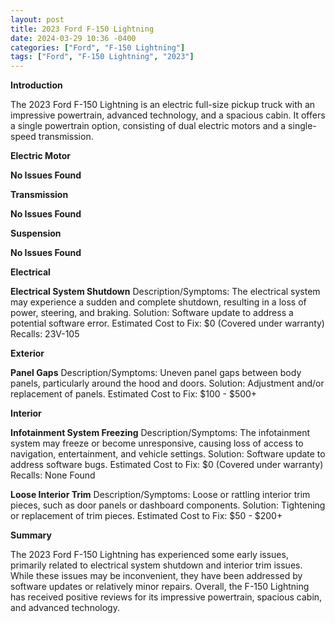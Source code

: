 ```yaml
---
layout: post
title: 2023 Ford F-150 Lightning
date: 2024-03-29 10:36 -0400
categories: ["Ford", "F-150 Lightning"]
tags: ["Ford", "F-150 Lightning", "2023"]
---
```

**Introduction**

The 2023 Ford F-150 Lightning is an electric full-size pickup truck with an impressive powertrain, advanced technology, and a spacious cabin. It offers a single powertrain option, consisting of dual electric motors and a single-speed transmission.

**Electric Motor**

**No Issues Found**

**Transmission**

**No Issues Found**

**Suspension**

**No Issues Found**

**Electrical**

**Electrical System Shutdown**
Description/Symptoms: The electrical system may experience a sudden and complete shutdown, resulting in a loss of power, steering, and braking.
Solution: Software update to address a potential software error.
Estimated Cost to Fix: $0 (Covered under warranty)
Recalls: 23V-105

**Exterior**

**Panel Gaps**
Description/Symptoms: Uneven panel gaps between body panels, particularly around the hood and doors.
Solution: Adjustment and/or replacement of panels.
Estimated Cost to Fix: $100 - $500+

**Interior**

**Infotainment System Freezing**
Description/Symptoms: The infotainment system may freeze or become unresponsive, causing loss of access to navigation, entertainment, and vehicle settings.
Solution: Software update to address software bugs.
Estimated Cost to Fix: $0 (Covered under warranty)
Recalls: None Found

**Loose Interior Trim**
Description/Symptoms: Loose or rattling interior trim pieces, such as door panels or dashboard components.
Solution: Tightening or replacement of trim pieces.
Estimated Cost to Fix: $50 - $200+

**Summary**

The 2023 Ford F-150 Lightning has experienced some early issues, primarily related to electrical system shutdown and interior trim issues. While these issues may be inconvenient, they have been addressed by software updates or relatively minor repairs. Overall, the F-150 Lightning has received positive reviews for its impressive powertrain, spacious cabin, and advanced technology.
